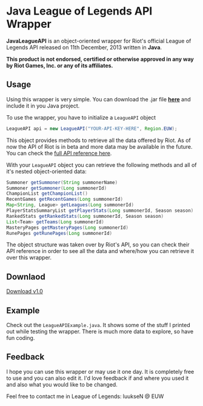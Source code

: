 Java League of Legends API Wrapper
====================
<b>JavaLeagueAPI</b> is an object-oriented wrapper for Riot's official League of Legends API released on 11th December, 2013 written in <b>Java</b>.

<b>This product is not endorsed, certified or otherwise approved in any way by Riot Games, Inc. or any of its affiliates.</b>

Usage
---
Using this wrapper is very simple. You can download the .jar file <a href="https://www.dropbox.com/s/sarbqurrqaukj7a/JavaLeagueAPI.jar"><b>here</b></a> and include it in you Java project.

To use the wrapper, you have to initialize a `LeagueAPI` object
```java
LeagueAPI api = new LeagueAPI("YOUR-API-KEY-HERE", Region.EUW);
```
This object provides methods to retrieve all the data offered by Riot. As of now the API of Riot is in beta and more data may be available in the future. You can check the <a href="http://developer.riotgames.com/api/methods">full API reference here</a>.

With your `LeagueAPI` object you can retrieve the following methods and all of it's nested object-oriented data:
```java
Summoner getSummoner(String summonerName)
Summoner getSummoner(Long summonerId)
ChampionList getChampionList()
RecentGames getRecentGames(Long summonerId)
Map<String, League> getLeagues(Long summonerId)
PlayerStatsSummaryList getPlayerStats(Long summonerId, Season season)
RankedStats getRankedStats(Long summonerId, Season season)
List<Team> getTeams(Long summonerId)
MasteryPages getMasteryPages(Long summonerId)
RunePages getRunePages(Long summonerId)
```
The object structure was taken over by Riot's API, so you can check their API reference in order to see all the data and where/how you can retrieve it over this wrapper.

Downlaod
---
<a href="https://www.dropbox.com/s/sarbqurrqaukj7a/JavaLeagueAPI.jar">Download v1.0</a>

Example
---
Check out the `LeagueAPIExample.java`. It shows some of the stuff I printed out while testing the wrapper. There is much more data to explore, so have fun coding.

Feedback
---
I hope you can use this wrapper or may use it one day. It is completely free to use and you can also edit it. I'd love feedback if and where you used it and also what you would like to be changed.

Feel free to contact me in League of Legends: luukseN @ EUW
